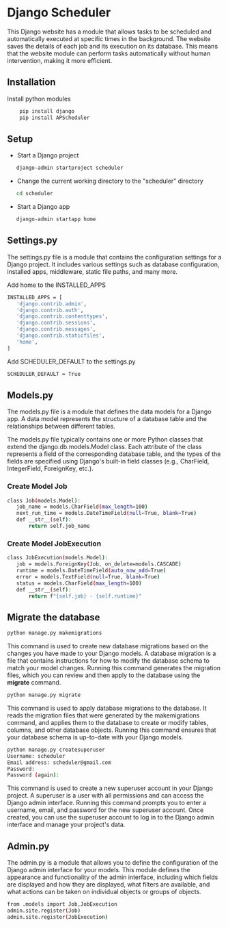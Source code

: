 
# **Django Scheduler**
This Django website has a module that allows tasks to be scheduled and automatically executed at specific times in the background. The website saves the details of each job and its execution on its database. This means that the website module can perform tasks automatically without human intervention, making it more efficient.

## Installation

Install python modules

```bash
    pip install django
    pip install APScheduler
```

## Setup
- Start a Django project

 ```bash
    django-admin startproject scheduler
```
- Change the current working directory to the "scheduler" directory

 ```bash
    cd scheduler
```
- Start a Django app

 ```bash
    django-admin startapp home
```
## Settings.py
The settings.py file is a module that contains the configuration settings for a Django project. It includes various settings such as database configuration, installed apps, middleware, static file paths, and many more.


Add home to the INSTALLED_APPS
 ```bash
INSTALLED_APPS = [
    'django.contrib.admin',
    'django.contrib.auth',
    'django.contrib.contenttypes',
    'django.contrib.sessions',
    'django.contrib.messages',
    'django.contrib.staticfiles',
    'home',
] 
```
Add SCHEDULER_DEFAULT to the settings.py
 ```bash
SCHEDULER_DEFAULT = True
```

## Models.py
The models.py file is a module that defines the data models for a Django app. A data model represents the structure of a database table and the relationships between different tables.

The models.py file typically contains one or more Python classes that extend the django.db.models.Model class. Each attribute of the class represents a field of the corresponding database table, and the types of the fields are specified using Django's built-in field classes (e.g., CharField, IntegerField, ForeignKey, etc.).
### Create Model Job
 ```bash
class Job(models.Model):
    job_name = models.CharField(max_length=100)
    next_run_time = models.DateTimeField(null=True, blank=True)
    def __str__(self):
        return self.job_name
 ```

### Create Model JobExecution

 ```bash
class JobExecution(models.Model):
    job = models.ForeignKey(Job, on_delete=models.CASCADE)
    runtime = models.DateTimeField(auto_now_add=True)
    error = models.TextField(null=True, blank=True)
    status = models.CharField(max_length=100)
    def __str__(self):
        return f"{self.job} - {self.runtime}"
 ```
## Migrate the database

 ```bash
python manage.py makemigrations
 ```
This command is used to create new database migrations based on the changes you have made to your Django models. A database migration is a file that contains instructions for how to modify the database schema to match your model changes. Running this command generates the migration files, which you can review and then apply to the database using the **migrate** command.


  ```bash
python manage.py migrate
 ```
This command is used to apply database migrations to the database. It reads the migration files that were generated by the makemigrations command, and applies them to the database to create or modify tables, columns, and other database objects. Running this command ensures that your database schema is up-to-date with your Django models.


  ```bash
python manage.py createsuperuser
Username: scheduler
Email address: scheduler@gmail.com
Password:
Password (again):
 ```
This command is used to create a new superuser account in your Django project. A superuser is a user with all permissions and can access the Django admin interface. Running this command prompts you to enter a username, email, and password for the new superuser account. Once created, you can use the superuser account to log in to the Django admin interface and manage your project's data.
## Admin.py
The admin.py is a module that allows you to define the configuration of the Django admin interface for your models. This module defines the appearance and functionality of the admin interface, including which fields are displayed and how they are displayed, what filters are available, and what actions can be taken on individual objects or groups of objects.

  ```bash
from .models import Job,JobExecution
admin.site.register(Job)
admin.site.register(JobExecution)
```
